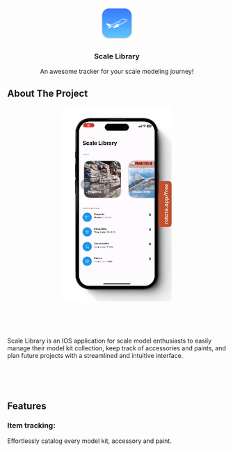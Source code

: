 <div align="center">
  <img src="Scale Library/Assets.xcassets/AppIcon.appiconset/mac128.png" alt="Logo" width="80" height="80">

  <h3 align="center">Scale Library</h3>

  <p align="center">
    An awesome tracker for your scale modeling journey!
  </p>
</div>

## About The Project
<div align="center">
  <img src="Images/AppDemo.gif" alt="Logo">
</div>

<br><br><br>

Scale Library is an IOS application for scale model enthusiasts to easily manage their model kit collection, keep track of accessories and paints, and plan future projects with a streamlined and intuitive interface.

<br><br><br>

## Features
### Item tracking:
Effortlessly catalog every model kit, accessory and paint.

